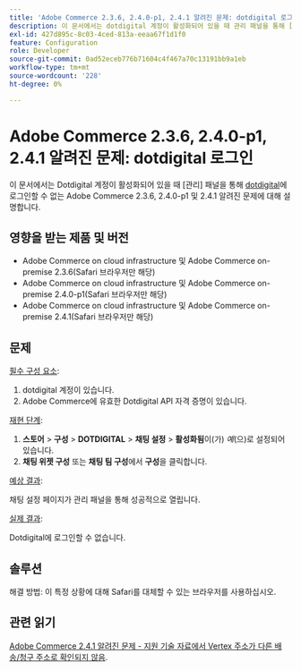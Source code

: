 ```yaml
---
title: 'Adobe Commerce 2.3.6, 2.4.0-p1, 2.4.1 알려진 문제: dotdigital 로그인'
description: 이 문서에서는 dotdigital 계정이 활성화되어 있을 때 관리 패널을 통해 [dotdigital](https://dotdigital.com/)에 로그인할 수 없는 Adobe Commerce 2.3.6, 2.4.0-p1 및 2.4.1의 알려진 문제에 대해 설명합니다.
exl-id: 427d895c-8c03-4ced-813a-eeaa67f1d1f0
feature: Configuration
role: Developer
source-git-commit: 0ad52eceb776b71604c4f467a70c13191bb9a1eb
workflow-type: tm+mt
source-wordcount: '228'
ht-degree: 0%

---
```


# Adobe Commerce 2.3.6, 2.4.0-p1, 2.4.1 알려진 문제: dotdigital 로그인

이 문서에서는 Dotdigital 계정이 활성화되어 있을 때 [관리] 패널을 통해 [dotdigital](https://dotdigital.com/)에 로그인할 수 없는 Adobe Commerce 2.3.6, 2.4.0-p1 및 2.4.1 알려진 문제에 대해 설명합니다.

## 영향을 받는 제품 및 버전

* Adobe Commerce on cloud infrastructure 및 Adobe Commerce on-premise 2.3.6(Safari 브라우저만 해당)
* Adobe Commerce on cloud infrastructure 및 Adobe Commerce on-premise 2.4.0-p1(Safari 브라우저만 해당)
* Adobe Commerce on cloud infrastructure 및 Adobe Commerce on-premise 2.4.1(Safari 브라우저만 해당)

## 문제

<u>필수 구성 요소</u>:

1. dotdigital 계정이 있습니다.
1. Adobe Commerce에 유효한 Dotdigital API 자격 증명이 있습니다.

<u>재현 단계</u>:

1. **스토어** > **구성** > **DOTDIGITAL** > **채팅 설정** > **활성화됨**&#x200B;이(가) *예*(으)로 설정되어 있습니다.
1. **채팅 위젯 구성** 또는 **채팅 팀 구성**&#x200B;에서 **구성**&#x200B;을 클릭합니다.

<u>예상 결과</u>:

채팅 설정 페이지가 관리 패널을 통해 성공적으로 열립니다.

<u>실제 결과</u>:

Dotdigital에 로그인할 수 없습니다.

## 솔루션

해결 방법: 이 특정 상황에 대해 Safari를 대체할 수 있는 브라우저를 사용하십시오.

## 관련 읽기

[Adobe Commerce 2.4.1 알려진 문제 - 지원 기술 자료에서 Vertex 주소가 다른 배송/청구 주소로 확인되지 않음](/help/troubleshooting/miscellaneous/magento-2-4-1-vertex-address-validation-message-post-address-update.md).
